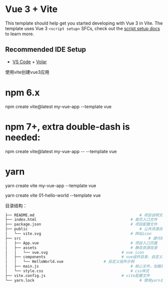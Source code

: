 # Vue 3 + Vite

This template should help get you started developing with Vue 3 in Vite. The template uses Vue 3 `<script setup>` SFCs, check out the [script setup docs](https://v3.vuejs.org/api/sfc-script-setup.html#sfc-script-setup) to learn more.

## Recommended IDE Setup

- [VS Code](https://code.visualstudio.com/) + [Volar](https://marketplace.visualstudio.com/items?itemName=Vue.volar)




使用vite创建vue3应用

# npm 6.x
npm create vite@latest my-vue-app --template vue

# npm 7+, extra double-dash is needed:
npm create vite@latest my-vue-app -- --template vue

# yarn
yarn create vite my-vue-app --template vue


yarn create vite 01-hello-world --template vue


目录结构：

```sh
├── README.md												# 项目说明文件
├── index.html											# 首页入口文件
├── package.json										# 项目配置文件
├── public													# 公共资源目录
│   └── vite.svg										# 网站icon
├── src															# 源代码
│   ├── App.vue											# 项目入口页面
│   ├── assets											# 静态资源目录
│   │   └── vue.svg									# vue icon
│   ├── components									# vue组件目录，自定义组件存放位置
│   │   └── HelloWorld.vue					# 自定义组件示例
│   ├── main.js											# 核心文件，加载组件、初始化等
│   └── style.css										# css样式
├── vite.config.js									# vite配置文件
└── yarn.lock												# 使用yarn后自动生成的文件
```